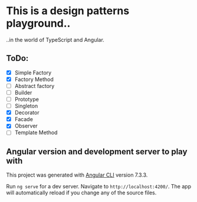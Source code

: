 # This is a design patterns playground.. 
 ..in the world of TypeScript and Angular.

## ToDo:
- [x] Simple Factory
- [x] Factory Method
- [ ] Abstract factory
- [ ] Builder
- [ ] Prototype
- [ ] Singleton
- [x] Decorator
- [x] Facade
- [x] Observer
- [ ] Template Method

## Angular version and development server to play with
This project was generated with [Angular CLI](https://github.com/angular/angular-cli) version 7.3.3.

Run `ng serve` for a dev server. Navigate to `http://localhost:4200/`. The app will automatically reload if you change any of the source files.

